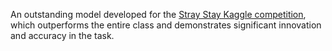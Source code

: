 An outstanding model developed for the [Stray Stay Kaggle competition](https://www.kaggle.com/competitions/stray-stay/), which outperforms the entire class and demonstrates significant innovation and accuracy in the task.
